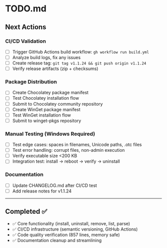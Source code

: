 # TODO.md
<!-- this_file: TODO.md -->

## Next Actions

### CI/CD Validation

- [ ] Trigger GitHub Actions build workflow: `gh workflow run build.yml`
- [ ] Analyze build logs, fix any issues
- [ ] Create release tag: `git tag v1.1.24 && git push origin v1.1.24`
- [ ] Verify release artifacts (zip + checksums)

### Package Distribution

- [ ] Create Chocolatey package manifest
- [ ] Test Chocolatey installation flow
- [ ] Submit to Chocolatey community repository
- [ ] Create WinGet package manifest
- [ ] Test WinGet installation flow
- [ ] Submit to winget-pkgs repository

### Manual Testing (Windows Required)

- [ ] Test edge cases: spaces in filenames, Unicode paths, .otc files
- [ ] Test error handling: corrupt files, non-admin execution
- [ ] Verify executable size <200 KB
- [ ] Integration test: install → reboot → verify → uninstall

### Documentation

- [ ] Update CHANGELOG.md after CI/CD test
- [ ] Add release notes for v1.1.24

---

## Completed ✅

- ✅ Core functionality (install, uninstall, remove, list, parse)
- ✅ CI/CD infrastructure (semantic versioning, GitHub Actions)
- ✅ Code quality verification (857 lines, memory safe)
- ✅ Documentation cleanup and streamlining
